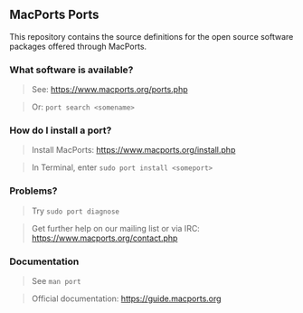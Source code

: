 ## MacPorts Ports
This repository contains the source definitions for the open source software packages offered through MacPorts.

### What software is available?
> See: <https://www.macports.org/ports.php>

> Or: `port search <somename>`

### How do I install a port?
> Install MacPorts: <https://www.macports.org/install.php>

> In Terminal, enter `sudo port install <someport>`

### Problems?
> Try `sudo port diagnose`

> Get further help on our mailing list or via IRC: <https://www.macports.org/contact.php>

### Documentation
> See `man port`

> Official documentation:  <https://guide.macports.org>
